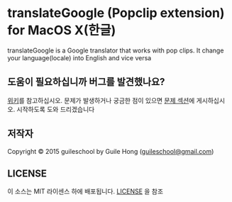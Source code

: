 translateGoogle (Popclip extension) for MacOS X(한글)
===

translateGoogle is a Google translator that works with pop clips.
It change your language(locale) into English and vice versa

## 도움이 필요하십니까 버그를 발견했나요?

[위키](https://github.com/guileschool/translateGoogle/wiki)를 참고하십시오. 문제가 발생하거나 궁금한 점이 있으면 
[문제 섹션](https://github.com/guileschool/translateGoogle/issues)에 게시하십시오.  시작하도록 도와 드리겠습니다

## 저작자 
Copyright © 2015 guileschool by Guile Hong (guileschool@gmail.com)

## LICENSE
이 소스는 MIT 라이센스 하에 배포됩니다. [LICENSE](https://github.com/guileschool/translateGoogle/blob/master/LICENSE) 을 참조